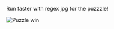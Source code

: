 Run faster with regex
jpg for the puzzzle!

![Puzzle win](https://user-images.githubusercontent.com/92328277/190715196-48d0e83b-71d9-4182-820e-2b6d867a0fbd.PNG)

